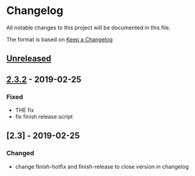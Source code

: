 # Changelog
All notable changes to this project will be documented in this file.

The format is based on [Keep a Changelog](https://keepachangelog.com/en/1.0.0/)

## [Unreleased]

## [2.3.2] - 2019-02-25
### Fixed
 - THE fix
 - fix finish release script

## [2.3] - 2019-02-25
### Changed
 - change finish-hotfix and finish-release to close version in changelog

[Unreleased]: https://github.com/anaPerezGhiglia/hotfix-test/compare/2.3.2...HEAD
[2.3.2]: https://github.com/anaPerezGhiglia/hotfix-test/compare/2.3...2.3.2
